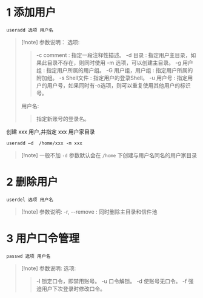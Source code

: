 # 1 添加用户
```shell
useradd 选项 用户名
```
>[!note] 参数说明：
>选项:
>>-c comment : 指定一段注释性描述。
>>-d 目录 : 指定用户主目录，如果此目录不存在，则同时使用 -m 选项，可以创建主目录。
>>-g 用户组 : 指定用户所属的用户组。
>>-G 用户组，用户组 : 指定用户所属的附加组。
>>-s Shell文件 : 指定用户的登录Shell。
>>-u 用户号 : 指定用户的用户号，如果同时有-o选项，则可以重复使用其他用户的标识号。
>
>用户名:
>>指定新账号的登录名。

创建 xxx 用户,并指定 xxx 用户家目录
```shell
useradd –d  /home/xxx -m xxx
```
>[!note] 一般不加 `-d` 参数默认会在 `/home` 下创建与用户名同名的用户家目录

# 2 删除用户
```shell
userdel 选项 用户名
```
>[!note] 参数说明:
>-r, --remove : 同时删除主目录和信件池

# 3 用户口令管理
```shell
passwd 选项 用户名
```
>[!note] 参数说明:
>选项:
>>-l 锁定口令，即禁用账号。
>>-u 口令解锁。
>>-d 使账号无口令。
>>-f 强迫用户下次登录时修改口令。
